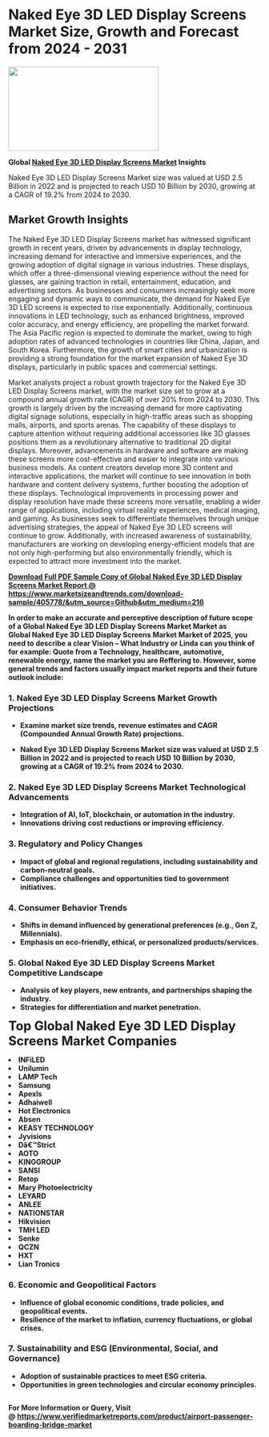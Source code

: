<H1>Naked Eye 3D LED Display Screens Market Size, Growth and Forecast from 2024 - 2031</H1><img class="aligncenter size-medium wp-image-584254" src="https://thirdeyenews.in/wp-content/uploads/2024/09/Global-Market-Research-300x168.jpeg" alt="" width="300" height="168" /><p><strong>Global&nbsp;<a href="https://www.marketsizeandtrends.com/download-sample/405778/&amp;utm_source=Github&utm_medium=216">Naked Eye 3D LED Display Screens Market</a> Insights</strong></p><p>Naked Eye 3D LED Display Screens Market size was valued at USD 2.5 Billion in 2022 and is projected to reach USD 10 Billion by 2030, growing at a CAGR of 19.2% from 2024 to 2030.</p><p><h2>Market Growth Insights</h2> <p>The Naked Eye 3D LED Display Screens market has witnessed significant growth in recent years, driven by advancements in display technology, increasing demand for interactive and immersive experiences, and the growing adoption of digital signage in various industries. These displays, which offer a three-dimensional viewing experience without the need for glasses, are gaining traction in retail, entertainment, education, and advertising sectors. As businesses and consumers increasingly seek more engaging and dynamic ways to communicate, the demand for Naked Eye 3D LED screens is expected to rise exponentially. Additionally, continuous innovations in LED technology, such as enhanced brightness, improved color accuracy, and energy efficiency, are propelling the market forward. The Asia Pacific region is expected to dominate the market, owing to high adoption rates of advanced technologies in countries like China, Japan, and South Korea. Furthermore, the growth of smart cities and urbanization is providing a strong foundation for the market expansion of Naked Eye 3D displays, particularly in public spaces and commercial settings.</p> <p><strong><a href="#"></a></strong></p> <p>Market analysts project a robust growth trajectory for the Naked Eye 3D LED Display Screens market, with the market size set to grow at a compound annual growth rate (CAGR) of over 20% from 2024 to 2030. This growth is largely driven by the increasing demand for more captivating digital signage solutions, especially in high-traffic areas such as shopping malls, airports, and sports arenas. The capability of these displays to capture attention without requiring additional accessories like 3D glasses positions them as a revolutionary alternative to traditional 2D digital displays. Moreover, advancements in hardware and software are making these screens more cost-effective and easier to integrate into various business models. As content creators develop more 3D content and interactive applications, the market will continue to see innovation in both hardware and content delivery systems, further boosting the adoption of these displays. Technological improvements in processing power and display resolution have made these screens more versatile, enabling a wider range of applications, including virtual reality experiences, medical imaging, and gaming. As businesses seek to differentiate themselves through unique advertising strategies, the appeal of Naked Eye 3D LED screens will continue to grow. Additionally, with increased awareness of sustainability, manufacturers are working on developing energy-efficient models that are not only high-performing but also environmentally friendly, which is expected to attract more investment into the market.</p> <p><strong><a href="#"></p><p><span class=""><strong>Download Full PDF Sample Copy of Global Naked Eye 3D LED Display Screens Market Report</strong> @ <a href="https://www.marketsizeandtrends.com/download-sample/405778/&amp;utm_source=Github&utm_medium=216" target="_blank">https://www.marketsizeandtrends.com/download-sample/405778/&amp;utm_source=Github&utm_medium=216</a></span></p><p>In order to make an accurate and perceptive description of future scope of a Global&nbsp;Naked Eye 3D LED Display Screens Market Market as Global&nbsp;Naked Eye 3D LED Display Screens Market Market of 2025, you need to describe a clear Vision &ndash; What Industry or Linda can you think of for example: Quote from a Technology, healthcare, automotive, renewable energy, name the market you are Reffering to. However, some general trends and factors usually impact market reports and their future outlook include:</p><h3>1.&nbsp;<strong>Naked Eye 3D LED Display Screens Market Growth Projections</strong></h3><ul><li>Examine market size trends, revenue estimates and CAGR (Compounded Annual Growth Rate) projections.</li><li><p>Naked Eye 3D LED Display Screens Market size was valued at USD 2.5 Billion in 2022 and is projected to reach USD 10 Billion by 2030, growing at a CAGR of 19.2% from 2024 to 2030.</p></li></ul><h3>2.&nbsp;<strong>Naked Eye 3D LED Display Screens Market Technological Advancements</strong></h3><ul><li>Integration of AI, IoT, blockchain, or automation in the industry.</li><li>Innovations driving cost reductions or improving efficiency.</li></ul><h3>3.&nbsp;<strong>Regulatory and Policy Changes</strong></h3><ul><li>Impact of global and regional regulations, including sustainability and carbon-neutral goals.</li><li>Compliance challenges and opportunities tied to government initiatives.</li></ul><h3>4.&nbsp;<strong>Consumer Behavior Trends</strong></h3><ul><li>Shifts in demand influenced by generational preferences (e.g., Gen Z, Millennials).</li><li>Emphasis on eco-friendly, ethical, or personalized products/services.</li></ul><h3>5.&nbsp;<strong>Global Naked Eye 3D LED Display Screens Market Competitive Landscape</strong></h3><ul><li>Analysis of key players, new entrants, and partnerships shaping the industry.</li><li>Strategies for differentiation and market penetration.</li></ul><p data-pm-slice="1 1 []"><span style="color: inherit; font-family: inherit; font-size: 25px;">Top Global Naked Eye 3D LED Display Screens Market Companies</span></p><div class="" data-test-id=""><p><li>INFiLED</li><li> Unilumin</li><li> LAMP Tech</li><li> Samsung</li><li> Apexls</li><li> Adhaiwell</li><li> Hot Electronics</li><li> Absen</li><li> KEASY TECHNOLOGY</li><li> Jyvisions</li><li> Dâ€™Strict</li><li> AOTO</li><li> KINGGROUP</li><li> SANSI</li><li> Retop</li><li> Mary Photoelectricity</li><li> LEYARD</li><li> ANLEE</li><li> NATIONSTAR</li><li> Hikvision</li><li> TMH LED</li><li> Senke</li><li> QCZN</li><li> HXT</li><li> Lian Tronics</li></p></div><h3>6.&nbsp;<strong>Economic and Geopolitical Factors</strong></h3><ul><li>Influence of global economic conditions, trade policies, and geopolitical events.</li><li>Resilience of the market to inflation, currency fluctuations, or global crises.</li></ul><h3>7.&nbsp;<strong>Sustainability and ESG (Environmental, Social, and Governance)</strong></h3><ul><li>Adoption of sustainable practices to meet ESG criteria.</li><li>Opportunities in green technologies and circular economy principles.</li></ul><h2><strong style="font-size: 14px;">For More Information or Query, Visit @&nbsp;</strong><a style="background-color: #ffffff; font-size: 14px;" href="https://www.marketsizeandtrends.com/report/naked-eye-3d-led-display-screens-market/" target="_blank">https://www.verifiedmarketreports.com/product/airport-passenger-boarding-bridge-market</a></h2>

